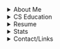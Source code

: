 
<details>
<summary>About Me</summary>
Im a self-taught software engineer very interested in topics like file and string parsing, algorithms, and various systems programming concepts. I mainly use C as a programming language but I use Bash and Python for scripting and automating things too. And lately, I’ve also been using some Java.  
<br>
<br>
For the last decade or so, I’ve been working as a carpenter. I’m mainly did full home remodels and house flips with a partner. After a while I realized it wasn’t a great fit for me long term, I decided to get into programming since I’ve always been interested in computers and taking them apart. Surprisingly, the problem solving aspect of programming isn’t all that different from carpentry.  
<br>
<br>
I first started learning by waking up early to code a couple hours before work. Eventually, I needed to go all in. Now I mainly spend my days programming and picking up a bit of carpentry work on the side occasionally.  
<br>
<br>
My goal is to find a job as an entry level software engineer where I can work with a team, learn from them, solve interesting problems, and provide some value to the team and company. Ideally, the job would be more on the side of systems programming since that’s where my interest lies and most of my experience is but I’m open to anything. 
</details>

<details>
<summary>CS Education</summary>

- **First Step Coding** - [website](https://www.firststepcoding.com)   
Course  
April 2017, Cambridge, MA
    - Intro to programming course using JavaScript
    - Covered basic fundamentals such as data types, arrays, loops, functions, etc...

- **Harvard's CS50** - [repo](https://github.com/breakthatbass/cs50) / [website](https://cs50.harvard.edu/college/2019/fall/)  
Winter 2019/2020, Online
    - Free online intro to computer science course
    - Covers basics of C, arrays, algorithms, data structures, Python, SQL, and web programming.

- **C Programming Language** (k&r) - [repo](https://github.com/breakthatbass/c_programming_language) / [wiki](https://en.wikipedia.org/wiki/The_C_Programming_Language)  
Spring/Summer 2020, Textbook
    - Classic book that covers the entirety of the C lannguage by Brian Kernighan and Dennis Ritchie
    - Goes into detail on some commonly used data strcutures and algorithms as well as low-level programming concepts such as pointers, memory, and system calls.

- **Operating Systems: Thee Easy Pieces** - [repo](https://github.com/breakthatbass/OStep) / [website](https://pages.cs.wisc.edu/~remzi/OSTEP/)  
Winter 2020/2021, Textbook
    - Authored by Remzi Arpaci-Dusseau of University of Wisconsin.
    - Covers many OS topics like how an OS schedules a CPU, manages memory,and stores files persistently.
    - Also gets deep into C code on common systems programming concepts such as threads & locks, forking processes, pipes, memory management, and much more.

- **Algorithms** - [repo](https://github.com/breakthatbass/algorithms) / [website](https://algs4.cs.princeton.edu/home/)  
Spring/Summer 2021, Textbook
    - Authored by Robert Sedgewick of Princeton University
    - Covers data structures, sorting and searching algorithms, graphs, string processing algorithms, as well as scientific analysis of algorithms.
    - *In progress...*


</details>

<details>
<summary>Resume</summary>

### **Skills:**
C, Python, Java, Bash, Vim, VS Code, Git, debugging, profiling.

### **Projects/Work:**
Look below for pinned projects.

### **Work Experience:**
#### **Contractor (carpentry) - self-employed<br>2012 - current**
- Implement creative solutions to problems within a specific context.
- Create plans for projects based on input from customers and/or other contractors.
- Communicate with customers and other contractors about solutions and plans.

#### **Paraprofessional - Manchester Memorial High School<br>2016-2017 school year**  
- Aid teachers & multiple students achieve IEP goals in the special education department.
- Tutor in math.

### **Education:**
**Southern New Hampshire University**  
B.A History  
Graduated spring 2016

</details>

<details>
<summary>Stats</summary>

![GitHub stats](https://github-readme-stats.vercel.app/api?username=breakthatbass&hide&theme=nord)

</details>

<!--
<br>
<a href="https://www.linkedin.com/in/taylorgamache/" target="_blank" alt="LinkedIn">
<img src="assets/linkedin.png" width="30px" height="30px">
</a>
<a href="mailto: gamache.taylor@gmail.com" alt="Email">
<img src="assets/email.png" width="30px" height="30px">
</a>
<a href="https://www.instagram.com/breakthatbass/" target="_blank" alt="Instagram">
<img src="assets/instagram.png" width="30px" height="30px">
</a>
-->
<details>
<summary>Contact/Links</summary>

🦨 **LinkedIn:** https://www.linkedin.com/in/taylorgamache  
📩 **Email:** gamache.taylor@gmail.com  
📷 **Instagram**: https://www.instagram.com/breakthatbass

</details>

<!--
### **Contact:**
**LinkedIn:** https://www.linkedin.com/in/taylorgamache/  
**Email:** gamache.taylor@gmail.com  
**instagram:** https://www.instagram.com/breakthatbass/

#
![Top Langs](https://github-readme-stats.vercel.app/api/top-langs/?username=breakthatbass&exclude_repo=cs50,breakthatbass.github.io&theme=nord&layout=compact)
-->

